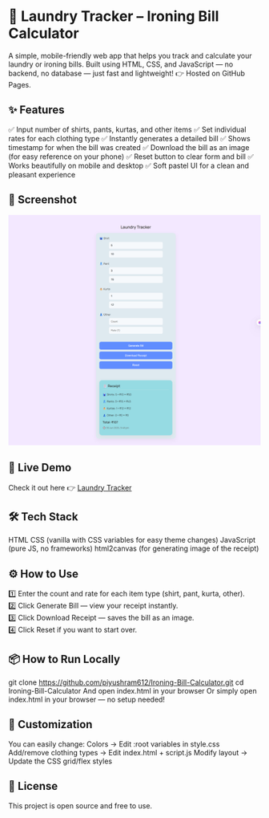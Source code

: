# 🧺 Laundry Tracker – Ironing Bill Calculator
A simple, mobile-friendly web app that helps you track and calculate your laundry or ironing bills.
Built using HTML, CSS, and JavaScript — no backend, no database — just fast and lightweight!
👉 Hosted on GitHub Pages.

## ✨ Features
✅ Input number of shirts, pants, kurtas, and other items
✅ Set individual rates for each clothing type
✅ Instantly generates a detailed bill
✅ Shows timestamp for when the bill was created
✅ Download the bill as an image (for easy reference on your phone)
✅ Reset button to clear form and bill
✅ Works beautifully on mobile and desktop
✅ Soft pastel UI for a clean and pleasant experience

## 📸 Screenshot
![Laundry Tracker Screenshot](./images/sample.png)

## 🚀 Live Demo
Check it out here 👉 [Laundry Tracker](https://piyushram612.github.io/Ironing-Bill-Calculator/)

## 🛠 Tech Stack
HTML
CSS (vanilla with CSS variables for easy theme changes)
JavaScript (pure JS, no frameworks)
html2canvas (for generating image of the receipt)

## ⚙️ How to Use
1️⃣ Enter the count and rate for each item type (shirt, pant, kurta, other).  
2️⃣ Click Generate Bill — view your receipt instantly.  
3️⃣ Click Download Receipt — saves the bill as an image.  
4️⃣ Click Reset if you want to start over.  

## 📦 How to Run Locally
git clone https://github.com/piyushram612/Ironing-Bill-Calculator.git
cd Ironing-Bill-Calculator
And open index.html in your browser
Or simply open index.html in your browser — no setup needed!

## 🎨 Customization
You can easily change:
Colors → Edit :root variables in style.css
Add/remove clothing types → Edit index.html + script.js
Modify layout → Update the CSS grid/flex styles

## 📝 License
This project is open source and free to use.
